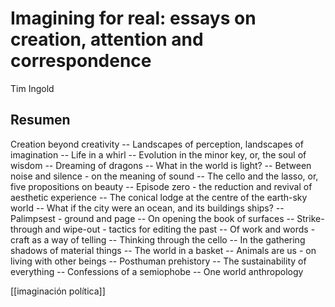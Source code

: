# Imagining for real: essays on creation, attention and correspondence
Tim Ingold

## Resumen

Creation beyond creativity -- Landscapes of perception, landscapes of imagination -- Life in a whirl -- Evolution in the minor key, or, the soul of wisdom -- Dreaming of dragons -- What in the world is light? -- Between noise and silence - on the meaning of sound -- The cello and the lasso, or, five propositions on beauty -- Episode zero - the reduction and revival of aesthetic experience -- The conical lodge at the centre of the earth-sky world -- What if the city were an ocean, and its buildings ships? -- Palimpsest - ground and page -- On opening the book of surfaces -- Strike-through and wipe-out - tactics for editing the past -- Of work and words - craft as a way of telling -- Thinking through the cello -- In the gathering shadows of material things -- The world in a basket -- Animals are us - on living with other beings -- Posthuman prehistory -- The sustainability of everything -- Confessions of a semiophobe -- One world anthropology

[[imaginación política]]